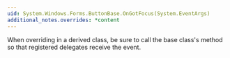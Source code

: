 ```yaml
---
uid: System.Windows.Forms.ButtonBase.OnGotFocus(System.EventArgs)
additional_notes.overrides: *content
---
```


<p>When overriding <xref href="System.Windows.Forms.ButtonBase.OnGotFocus(System.EventArgs)"></xref> in a derived class, be sure to call the base class's <xref href="System.Windows.Forms.ButtonBase.OnGotFocus(System.EventArgs)"></xref> method so that registered delegates receive the event.</p>


